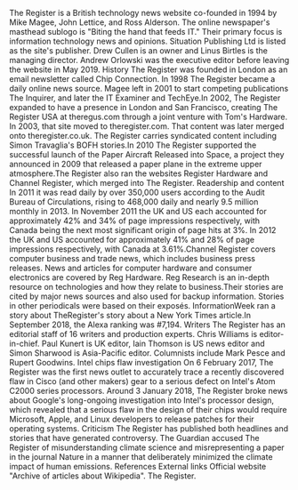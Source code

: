 The Register is a British technology news website co-founded in 1994 by
Mike Magee, John Lettice, and Ross Alderson. The online newspaper\'s
masthead sublogo is \"Biting the hand that feeds IT.\" Their primary
focus is information technology news and opinions. Situation Publishing
Ltd is listed as the site\'s publisher. Drew Cullen is an owner and
Linus Birtles is the managing director. Andrew Orlowski was the
executive editor before leaving the website in May 2019. History The
Register was founded in London as an email newsletter called Chip
Connection. In 1998 The Register became a daily online news source.
Magee left in 2001 to start competing publications The Inquirer, and
later the IT Examiner and TechEye.In 2002, The Register expanded to have
a presence in London and San Francisco, creating The Register USA at
theregus.com through a joint venture with Tom\'s Hardware. In 2003, that
site moved to theregister.com. That content was later merged onto
theregister.co.uk. The Register carries syndicated content including
Simon Travaglia\'s BOFH stories.In 2010 The Register supported the
successful launch of the Paper Aircraft Released into Space, a project
they announced in 2009 that released a paper plane in the extreme upper
atmosphere.The Register also ran the websites Register Hardware and
Channel Register, which merged into The Register. Readership and content
In 2011 it was read daily by over 350,000 users according to the Audit
Bureau of Circulations, rising to 468,000 daily and nearly 9.5 million
monthly in 2013. In November 2011 the UK and US each accounted for
approximately 42% and 34% of page impressions respectively, with Canada
being the next most significant origin of page hits at 3%. In 2012 the
UK and US accounted for approximately 41% and 28% of page impressions
respectively, with Canada at 3.61%.Channel Register covers computer
business and trade news, which includes business press releases. News
and articles for computer hardware and consumer electronics are covered
by Reg Hardware. Reg Research is an in-depth resource on technologies
and how they relate to business.Their stories are cited by major news
sources and also used for backup information. Stories in other
periodicals were based on their exposés. InformationWeek ran a story
about TheRegister\'s story about a New York Times article.In September
2018, the Alexa ranking was #7,194. Writers The Register has an
editorial staff of 16 writers and production experts. Chris Williams is
editor-in-chief. Paul Kunert is UK editor, Iain Thomson is US news
editor and Simon Sharwood is Asia-Pacific editor. Columnists include
Mark Pesce and Rupert Goodwins. Intel chips flaw investigation On 6
February 2017, The Register was the first news outlet to accurately
trace a recently discovered flaw in Cisco (and other makers) gear to a
serious defect on Intel\'s Atom C2000 series processors. Around 3
January 2018, The Register broke news about Google\'s long-ongoing
investigation into Intel\'s processor design, which revealed that a
serious flaw in the design of their chips would require Microsoft,
Apple, and Linux developers to release patches for their operating
systems. Criticism The Register has published both headlines and stories
that have generated controversy. The Guardian accused The Register of
misunderstanding climate science and misrepresenting a paper in the
journal Nature in a manner that deliberately minimized the climate
impact of human emissions. References External links Official website
\"Archive of articles about Wikipedia\". The Register.
